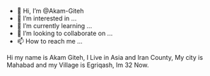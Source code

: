 - 👋 Hi, I’m @Akam-Giteh
- 👀 I’m interested in ...
- 🌱 I’m currently learning ...
- 💞️ I’m looking to collaborate on ...
- 📫 How to reach me ...

<!---
Akam-Giteh/Akam-Giteh is a ✨ special ✨ repository because its `README.md` (this file) appears on your GitHub profile.
You can click the Preview link to take a look at your changes.
--->
Hi my name is Akam Giteh, I Live in Asia and Iran County, My city is Mahabad and my Village is Egriqash, Im 32 Now.
